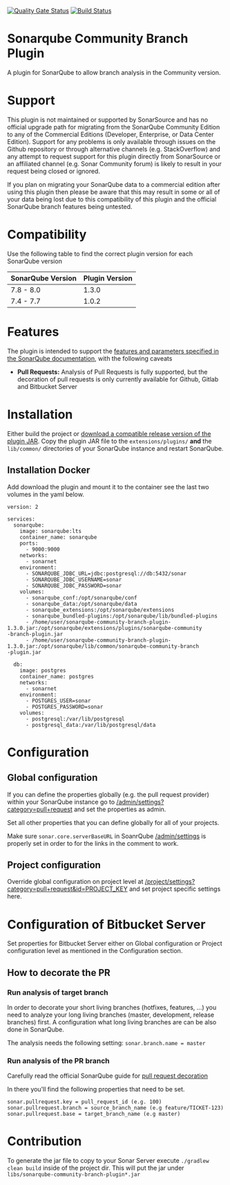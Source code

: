[![Quality Gate Status](https://sonarcloud.io/api/project_badges/measure?project=mc1arke_sonarqube-community-branch-plugin&metric=alert_status)](https://sonarcloud.io/dashboard?id=mc1arke_sonarqube-community-branch-plugin) [![Build Status](https://travis-ci.org/mc1arke/sonarqube-community-branch-plugin.svg?branch=master)](https://travis-ci.org/mc1arke/sonarqube-community-branch-plugin)

# Sonarqube Community Branch Plugin
A plugin for SonarQube to allow branch analysis in the Community version.

# Support
This plugin is not maintained or supported by SonarSource and has no official upgrade path for migrating from the SonarQube Community Edition to any of the Commercial Editions (Developer, Enterprise, or Data Center Edition). Support for any problems is only available through issues on the Github repository or through alternative channels (e.g. StackOverflow) and any attempt to request support for this plugin directly from SonarSource or an affiliated channel (e.g. Sonar Community forum) is likely to result in your request being closed or ignored.

If you plan on migrating your SonarQube data to a commercial edition after using this plugin then please be aware that this may result in some or all of your data being lost due to this compatibility of this plugin and the official SonarQube branch features being untested.

# Compatibility
Use the following table to find the correct plugin version for each SonarQube version

SonarQube Version | Plugin Version
------------------|---------------
7.8 - 8.0         | 1.3.0
7.4 - 7.7         | 1.0.2

# Features
The plugin is intended to support the [features and parameters specified in the SonarQube documentation](https://docs.sonarqube.org/latest/branches/overview/), with the following caveats
* __Pull Requests:__ Analysis of Pull Requests is fully supported, but the decoration of pull requests is only currently available for Github, Gitlab and Bitbucket Server

# Installation
Either build the project or [download a compatible release version of the plugin JAR](https://github.com/mc1arke/sonarqube-community-branch-plugin/releases). Copy the plugin JAR file to the `extensions/plugins/` **and** the `lib/common/` directories of your SonarQube instance and restart SonarQube.

## Installation Docker
Add download the plugin and mount it to the container see the last two volumes in the yaml below.
```
version: 2

services:
  sonarqube:
    image: sonarqube:lts
    container_name: sonarqube
    ports:
      - 9000:9000
    networks:
      - sonarnet
    environment:
      - SONARQUBE_JDBC_URL=jdbc:postgresql://db:5432/sonar
      - SONARQUBE_JDBC_USERNAME=sonar
      - SONARQUBE_JDBC_PASSWORD=sonar
    volumes:
      - sonarqube_conf:/opt/sonarqube/conf
      - sonarqube_data:/opt/sonarqube/data
      - sonarqube_extensions:/opt/sonarqube/extensions
      - sonarqube_bundled-plugins:/opt/sonarqube/lib/bundled-plugins
      - /home/user/sonarqube-community-branch-plugin-1.3.0.jar:/opt/sonarqube/extensions/plugins/sonarqube-community
-branch-plugin.jar
      - /home/user/sonarqube-community-branch-plugin-1.3.0.jar:/opt/sonarqube/lib/common/sonarqube-community-branch
-plugin.jar

  db:
    image: postgres
    container_name: postgres
    networks:
      - sonarnet
    environment:
      - POSTGRES_USER=sonar
      - POSTGRES_PASSWORD=sonar
    volumes:
      - postgresql:/var/lib/postgresql
      - postgresql_data:/var/lib/postgresql/data
``` 

# Configuration
## Global configuration
If you can define the properties globally (e.g. the pull request provider) within your SonarQube instance go to [/admin/settings?category=pull+request](http://localhost:9000/admin/settings?category=pull+request) and set
the properties as admin.

Set all other properties that you can define globally for all of your projects.

Make sure `sonar.core.serverBaseURL` in SoanrQube [/admin/settings](http://localhost:9000/admin/settings) is properly set in order to for the links in the
 comment to
 work.

## Project configuration
Override global configuration on project level at [/project/settings?category=pull+request&id=PROJECT_KEY](http://localhost:9000/project/settings?category=pull+request&id=PROJECT_KEY) and set project specific
 settings here.

# Configuration of Bitbucket Server
Set properties for Bitbucket Server either on Global configuration or Project configuration level as mentioned in the
 Configuration section.

## How to decorate the PR
### Run analysis of target branch
In order to decorate your short living branches (hotfixes, features, ...) you need to analyze your long living
 branches (master, development, release branches) first. A configuration what long living branches are can be also
  done in SonarQube.
  
The analysis needs the following setting:
`sonar.branch.name = master`

### Run analysis of the PR branch
Carefully read the official SonarQube guide for [pull request decoration](https://docs.sonarqube.org/latest/analysis/pull-request/) 

In there you'll find the following properties that need to be set.
```
sonar.pullrequest.key = pull_request_id (e.g. 100)
sonar.pullrequest.branch = source_branch_name (e.g feature/TICKET-123)
sonar.pullrequest.base = target_branch_name (e.g master)
```

# Contribution
To generate the jar file to copy to your Sonar Server execute ```./gradlew clean build``` inside of the project dir. This will put the jar under ```libs/sonarqube-community-branch-plugin*.jar```